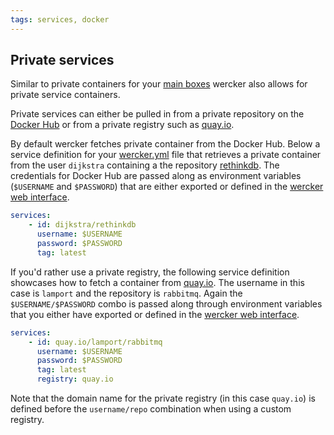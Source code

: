 ```yaml
---
tags: services, docker
---
```


## Private services

Similar to private containers for your
[main boxes](/docs/containers/private-containers.html) wercker also
allows for private service containers.

Private services can either be pulled in from a private repository
on the [Docker Hub](/docs/containers/dockerhub.html) or from a
private registry such as [quay.io](http://quay.io).

By default wercker fetches private container from the Docker Hub.
Below a service definition for your [wercker.yml](/docs/wercker-yml/creating-a-yml.html)
file that retrieves a private container from the user `dijkstra` containing a the repository
[rethinkdb](http://rethinkdb.org). The credentials for Docker Hub are
passed along as environment variables
(`$USERNAME` and `$PASSWORD`) that are either exported or defined in
the [wercker web interface](/docs/environment-variables/index.html).


```yaml
services:
    - id: dijkstra/rethinkdb
      username: $USERNAME
      password: $PASSWORD
      tag: latest
```


If you'd rather use a private registry, the following service definition
showcases how to fetch a container from [quay.io](http://quay.io).
The username in this case is `lamport` and the repository is `rabbitmq`.
Again the `$USERNAME/$PASSWORD` combo is passed along through environment variables
that you either have exported or defined in the
[wercker web interface](/docs/environment-variables/index.html).

```yaml
services:
    - id: quay.io/lamport/rabbitmq
      username: $USERNAME
      password: $PASSWORD
      tag: latest
      registry: quay.io
```

Note that the domain name for the private registry (in this case `quay.io`)
is defined before the `username/repo` combination when using a custom registry.

